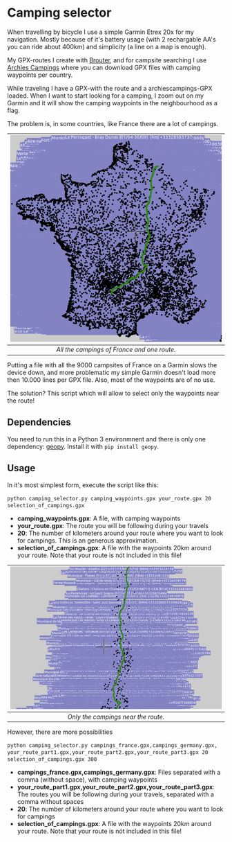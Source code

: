 # Camping selector

When travelling by bicycle I use a simple Garmin Etrex 20x for my navigation. Mostly because of it's battery usage (with 2 rechargable AA's you can ride about 400km) and simplicity (a line on a map is enough).

My GPX-routes I create with [Brouter](http://brouter.de/brouter-web/), and for campsite searching I use [Archies Campings](http://www.archiescampings.eu/) where you can download GPX files with camping waypoints per country.

While traveling I have a GPX-with the route and a archiescampings-GPX loaded. When I want to start looking for a camping, I zoom out on my Garmin and it will show the camping waypoints in the neighbourhood as a flag.

The problem is, in some countries, like France there are a lot of campings. 

| ![France drawn with campings](france.png)
|:--:| 
| *All the campings of France and one route.* |

Putting a file with all the 9000 campsites of France on a Garmin slows the device down, and more problematic my simple Garmin doesn't load more then 10.000 lines per GPX file. Also, most of the waypoints are of no use.

The solution? This script which will allow to select only the waypoints near the route!

## Dependencies

You need to run this in a Python 3 environmnent and there is only one dependency: [geopy](https://pypi.org/project/geopy/). Install it with `pip install geopy`.

## Usage

In it's most simplest form, execute the script like this:

```
python camping_selector.py camping_waypoints.gpx your_route.gpx 20 selection_of_campings.gpx
```

- **camping_waypoints.gpx**: A file, with camping waypoints
- **your_route.gpx**: The route you will be following during your travels
- **20**: The number of kilometers around your route where you want to look for campings. This is an generous approximation.
- **selection_of_campings.gpx**: A file with the waypoints 20km around your route. Note that your route is nót included in this file!

| ![Campings near the route](route.png)
|:--:| 
| *Only the campings near the route.* |


However, there are more possibilities

```
python camping_selector.py campings_france.gpx,campings_germany.gpx, your_route_part1.gpx,your_route_part2.gpx,your_route_part3.gpx 20 selection_of_campings.gpx 300
```

- **campings_france.gpx,campings_germany.gpx**: Files separated with a comma (without space), with camping waypoints
- **your_route_part1.gpx,your_route_part2.gpx,your_route_part3.gpx**: The routes you will be following during your travels, separated with a comma without spaces
- **20**: The number of kilometers around your route where you want to look for campings
- **selection_of_campings.gpx**: A file with the waypoints 20km around your route. Note that your route is nót included in this file!
